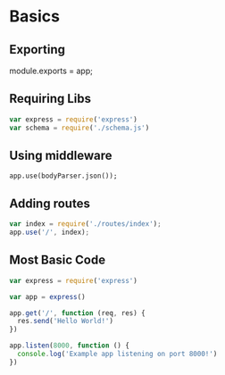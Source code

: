 # Basics

## Exporting
module.exports = app;

## Requiring Libs
```js
var express = require('express')
var schema = require('./schema.js')
```

## Using middleware
`app.use(bodyParser.json());`

## Adding routes
```js
var index = require('./routes/index');
app.use('/', index);
```

## Most Basic Code
```js
var express = require('express')

var app = express()

app.get('/', function (req, res) {
  res.send('Hello World!')
})

app.listen(8000, function () {
  console.log('Example app listening on port 8000!')
})
```

